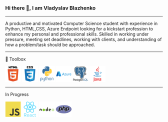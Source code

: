 ### Hi there 👋, I am Vladyslav Blazhenko 

---

A productive and motivated Computer Science student with experience in Python, HTML,CSS, Azure Endpoint looking for a kickstart profession to enhance my personal and professional skills. Skilled in working under pressure, meeting set deadlines, working with clients, and understanding of how a problem/task should be approached.

---

🧰 Toolbox

<img src="https://github.com/devicons/devicon/blob/master/icons/html5/html5-original-wordmark.svg" alt="HTML" width="50" height="50" /> <img src="https://github.com/devicons/devicon/blob/master/icons/css3/css3-original-wordmark.svg" alt="CSS" width="50" height="50" /> <img
src="https://github.com/devicons/devicon/blob/master/icons/python/python-original-wordmark.svg" alt="Python" height="50" width="50"/> <img
src="https://github.com/devicons/devicon/blob/master/icons/azure/azure-original-wordmark.svg" alt="Azure" heigh="50" width="50"/> <img
src="https://github.com/devicons/devicon/blob/master/icons/postgresql/postgresql-original-wordmark.svg" alt="Postgresql" width="50" height="50"/> <img
src="https://github.com/devicons/devicon/blob/master/icons/java/java-original-wordmark.svg" alt="Java" width="50" height="50"/>

---
In Progress

<img src="https://github.com/devicons/devicon/blob/master/icons/javascript/javascript-original.svg" alt="JavaScript" height="50" width="50"> <img
src="https://github.com/devicons/devicon/blob/master/icons/react/react-original-wordmark.svg" alt="React" height="50" width="50"/> <img
src="https://github.com/devicons/devicon/blob/master/icons/nodejs/nodejs-original-wordmark.svg" alt="Node" height="50" width="50"/> <img
src="https://github.com/devicons/devicon/blob/master/icons/php/php-original.svg" alt="PHP" height="50" width="50"/>

<!--
**VBlazhenko/VBlazhenko** is a ✨ _special_ ✨ repository because its `README.md` (this file) appears on your GitHub profile.

Here are some ideas to get you started:

- 🔭 I’m currently working on ...
- 🌱 I’m currently learning ...
- 👯 I’m looking to collaborate on ...
- 🤔 I’m looking for help with ...
- 💬 Ask me about ...
- 📫 How to reach me: ...
- 😄 Pronouns: ...
- ⚡ Fun fact: ...
-->
